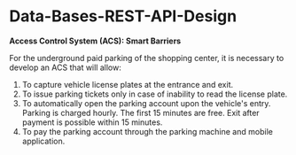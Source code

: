 # Data-Bases-REST-API-Design

**Access Control System (ACS): Smart Barriers**

For the underground paid parking of the shopping center, it is necessary to develop an ACS that will allow:

1. To capture vehicle license plates at the entrance and exit.
2. To issue parking tickets only in case of inability to read the license plate.
3. To automatically open the parking account upon the vehicle's entry. Parking is charged hourly. The first 15 minutes are free. Exit after payment is possible within 15 minutes.
4. To pay the parking account through the parking machine and mobile application.
